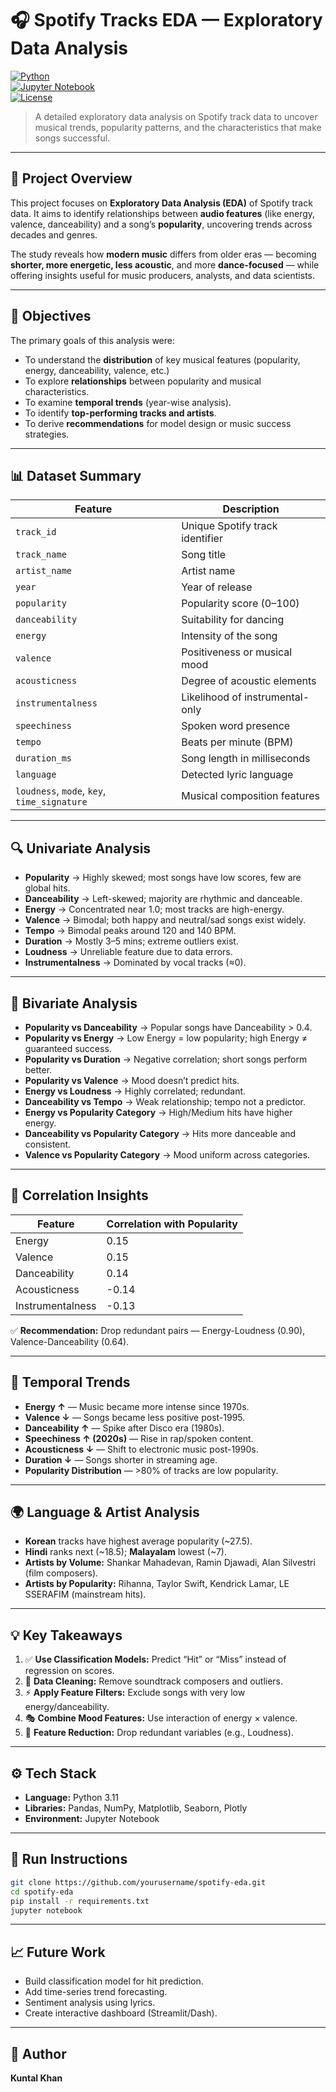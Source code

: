 # 🎧 Spotify Tracks EDA — Exploratory Data Analysis  

[![Python](https://img.shields.io/badge/Python-3.11-blue)](https://www.python.org/)  
[![Jupyter Notebook](https://img.shields.io/badge/Jupyter-Notebook-orange)](https://jupyter.org/)  
[![License](https://img.shields.io/badge/License-MIT-green)](LICENSE)

> A detailed exploratory data analysis on Spotify track data to uncover musical trends, popularity patterns, and the characteristics that make songs successful.

---

## 📘 Project Overview  

This project focuses on **Exploratory Data Analysis (EDA)** of Spotify track data. It aims to identify relationships between **audio features** (like energy, valence, danceability) and a song’s **popularity**, uncovering trends across decades and genres.  

The study reveals how **modern music** differs from older eras — becoming **shorter, more energetic, less acoustic**, and more **dance-focused** — while offering insights useful for music producers, analysts, and data scientists.

---

## 🎯 Objectives  

The primary goals of this analysis were:
- To understand the **distribution** of key musical features (popularity, energy, danceability, valence, etc.)
- To explore **relationships** between popularity and musical characteristics.
- To examine **temporal trends** (year-wise analysis).
- To identify **top-performing tracks and artists**.
- To derive **recommendations** for model design or music success strategies.

---

## 📊 Dataset Summary  

| Feature | Description |
|----------|--------------|
| `track_id` | Unique Spotify track identifier |
| `track_name` | Song title |
| `artist_name` | Artist name |
| `year` | Year of release |
| `popularity` | Popularity score (0–100) |
| `danceability` | Suitability for dancing |
| `energy` | Intensity of the song |
| `valence` | Positiveness or musical mood |
| `acousticness` | Degree of acoustic elements |
| `instrumentalness` | Likelihood of instrumental-only |
| `speechiness` | Spoken word presence |
| `tempo` | Beats per minute (BPM) |
| `duration_ms` | Song length in milliseconds |
| `language` | Detected lyric language |
| `loudness`, `mode`, `key`, `time_signature` | Musical composition features |

---

## 🔍 Univariate Analysis  

- **Popularity** → Highly skewed; most songs have low scores, few are global hits.  
- **Danceability** → Left-skewed; majority are rhythmic and danceable.  
- **Energy** → Concentrated near 1.0; most tracks are high-energy.  
- **Valence** → Bimodal; both happy and neutral/sad songs exist widely.  
- **Tempo** → Bimodal peaks around 120 and 140 BPM.  
- **Duration** → Mostly 3–5 mins; extreme outliers exist.  
- **Loudness** → Unreliable feature due to data errors.  
- **Instrumentalness** → Dominated by vocal tracks (≈0).  

---

## 🔗 Bivariate Analysis  

- **Popularity vs Danceability** → Popular songs have Danceability > 0.4.  
- **Popularity vs Energy** → Low Energy = low popularity; high Energy ≠ guaranteed success.  
- **Popularity vs Duration** → Negative correlation; short songs perform better.  
- **Popularity vs Valence** → Mood doesn’t predict hits.  
- **Energy vs Loudness** → Highly correlated; redundant.  
- **Danceability vs Tempo** → Weak relationship; tempo not a predictor.  
- **Energy vs Popularity Category** → High/Medium hits have higher energy.  
- **Danceability vs Popularity Category** → Hits more danceable and consistent.  
- **Valence vs Popularity Category** → Mood uniform across categories.  

---

## 🧠 Correlation Insights  

| Feature | Correlation with Popularity |
|----------|------------------------------|
| Energy | 0.15 |
| Valence | 0.15 |
| Danceability | 0.14 |
| Acousticness | -0.14 |
| Instrumentalness | -0.13 |

✅ **Recommendation:** Drop redundant pairs — Energy-Loudness (0.90), Valence-Danceability (0.64).  

---

## 📅 Temporal Trends  

- **Energy ↑** — Music became more intense since 1970s.  
- **Valence ↓** — Songs became less positive post-1995.  
- **Danceability ↑** — Spike after Disco era (1980s).  
- **Speechiness ↑ (2020s)** — Rise in rap/spoken content.  
- **Acousticness ↓** — Shift to electronic music post-1990s.  
- **Duration ↓** — Songs shorter in streaming age.  
- **Popularity Distribution** — >80% of tracks are low popularity.  

---

## 🌍 Language & Artist Analysis  

- **Korean** tracks have highest average popularity (~27.5).  
- **Hindi** ranks next (~18.5); **Malayalam** lowest (~7).  
- **Artists by Volume:** Shankar Mahadevan, Ramin Djawadi, Alan Silvestri (film composers).  
- **Artists by Popularity:** Rihanna, Taylor Swift, Kendrick Lamar, LE SSERAFIM (mainstream hits).  

---

## 💡 Key Takeaways  

1. ✅ **Use Classification Models:** Predict “Hit” or “Miss” instead of regression on scores.  
2. 🧹 **Data Cleaning:** Remove soundtrack composers and outliers.  
3. ⚡ **Apply Feature Filters:** Exclude songs with very low energy/danceability.  
4. 🎭 **Combine Mood Features:** Use interaction of energy × valence.  
5. 🔁 **Feature Reduction:** Drop redundant variables (e.g., Loudness).  

---

## ⚙️ Tech Stack  

- **Language:** Python 3.11  
- **Libraries:** Pandas, NumPy, Matplotlib, Seaborn, Plotly  
- **Environment:** Jupyter Notebook  

---

## 🚀 Run Instructions  

```bash
git clone https://github.com/yourusername/spotify-eda.git
cd spotify-eda
pip install -r requirements.txt
jupyter notebook
```


---

## 📈 Future Work  

- Build classification model for hit prediction.  
- Add time-series trend forecasting.  
- Sentiment analysis using lyrics.  
- Create interactive dashboard (Streamlit/Dash).  

---

## 👤 Author  

**Kuntal Khan**  
 
